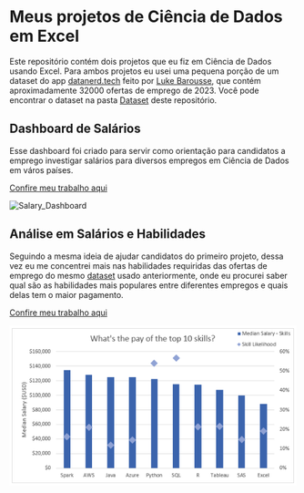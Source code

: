 # Meus projetos de Ciência de Dados em Excel
 Este repositório contém dois projetos que eu fiz em Ciência de Dados usando Excel. Para ambos projetos eu usei uma pequena porção de um dataset do app [datanerd.tech](https://datanerd.tech/) feito por [Luke Barousse](https://www.lukebarousse.com/), que contém aproximadamente 32000 ofertas de emprego de 2023. Você pode encontrar o dataset na pasta [Dataset](Resources/Dataset) deste repositório.

## Dashboard de Salários
 Esse dashboard foi criado para servir como orientação para candidatos a emprego investigar salários para diversos empregos em Ciência de Dados em város países.
 
 [Confire meu trabalho aqui](Project_1-Dashboard)

 ![Salary_Dashboard](https://github.com/user-attachments/assets/40440bf4-1220-4c34-9926-abd4d7a2347d)

## Análise em Salários e Habilidades
 Seguindo a mesma ideia de ajudar candidatos do primeiro projeto, dessa vez eu me concentrei mais nas habilidades requiridas das ofertas de emprego do mesmo [dataset](Resources/Dataset) usado anteriormente, onde eu procurei saber qual são as habilidades mais populares entre diferentes empregos e quais delas tem o maior pagamento.

 [Confire meu trabalho aqui](Project_2-Analysis)  

 ![Project Analysis Chart 1](Resources/Images/Project_Analysis_Chart1.png)  